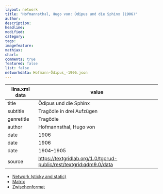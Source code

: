 ```yaml
---
layout: network
title: "Hofmannsthal, Hugo von: Ödipus und die Sphinx (1906)"
author:
description:
headline:
modified:
category:
tags:
imagefeature: 
mathjax: 
chart: 
comments: true
featured: false
list: false
networkdata: Hofmann-Ödipus_-1906.json
---
```

lina.xml data  | value
------------- | -------------
title|Ödipus und die Sphinx
subtitle|Tragödie in drei Aufzügen
genretitle|Tragödie
author|Hofmannsthal, Hugo von
date|1906
date|1906
date|1904–1905
source|https://textgridlab.org/1.0/tgcrud-public/rest/textgrid:qdm9.0/data


* [Network (sticky and static)](/network0008)
* [Matrix](/matrix0008)
* [Zwischenformat](/lina0008 )
